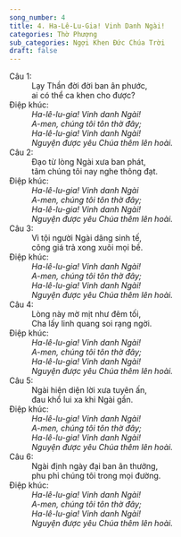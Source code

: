 ```yaml
---
song_number: 4
title: 4. Ha-Lê-Lu-Gia! Vinh Danh Ngài!
categories: Thờ Phượng
sub_categories: Ngợi Khen Đức Chúa Trời
draft: false
---
```

<dl><dt>Câu 1:</dt><dd data-verse="1">Lạy Thần đời đời ban ân phước, <br/>ai có thể ca khen cho được? </dd><dt>Điệp khúc:</dt><dd data-chorus="1"><em>Ha-lê-lu-gia! Vinh danh Ngài! <br/>A-men, chúng tôi tôn thờ đây; <br/>Ha-lê-lu-gia! Vinh danh Ngài! <br/>Nguyện được yêu Chúa thêm lên hoài. </em></dd><dt>Câu 2:</dt><dd data-verse="2">Đạo từ lòng Ngài xưa ban phát, <br/>tâm chúng tôi nay nghe thông đạt. </dd><dt>Điệp khúc:</dt><dd data-chorus="1"><em>Ha-lê-lu-gia! Vinh danh Ngài <br/>A-men, chúng tôi tôn thờ đây; <br/>Ha-lê-lu-gia! Vinh danh Ngài! <br/>Nguyện được yêu Chúa thêm lên hoài. </em></dd><dt>Câu 3:</dt><dd data-verse="3">Vì tội người Ngài dâng sinh tế, <br/>công giá trả xong xuôi mọi bề. </dd><dt>Điệp khúc:</dt><dd data-chorus="1"><em>Ha-lê-lu-gia! Vinh danh Ngài! <br/>A-men, chúng tôi tôn thờ đây; <br/>Ha-lê-lu-gia! Vinh danh Ngài! <br/>Nguyện được yêu Chúa thêm lên hoài. </em></dd><dt>Câu 4:</dt><dd data-verse="4">Lòng này mờ mịt như đêm tối, <br/>Cha lấy linh quang soi rạng ngời. </dd><dt>Điệp khúc:</dt><dd data-chorus="1"><em>Ha-lê-lu-gia! Vinh danh Ngài! <br/>A-men, chúng tôi tôn thờ đây; <br/>Ha-lê-lu-gia! Vinh danh Ngài! <br/>Nguyện được yêu Chúa thêm lên hoài. </em></dd><dt>Câu 5:</dt><dd data-verse="5">Ngài hiện diện lời xưa tuyên ấn, <br/>đau khổ lui xa khi Ngài gần. </dd><dt>Điệp khúc:</dt><dd data-chorus="1"><em>Ha-lê-lu-gia! Vinh danh Ngài! <br/>A-men, chúng tôi tôn thờ đây; <br/>Ha-lê-lu-gia! Vinh danh Ngài! <br/>Nguyện được yêu Chúa thêm lên hoài. </em></dd><dt>Câu 6:</dt><dd data-verse="6">Ngài định ngày đại ban ân thưởng, <br/>phu phỉ chúng tôi trong mọi đường. </dd><dt>Điệp khúc:</dt><dd data-chorus="1"><em>Ha-lê-lu-gia! Vinh danh Ngài! <br/>A-men, chúng tôi tôn thờ đây; <br/>Ha-lê-lu-gia! Vinh danh Ngài! <br/>Nguyện được yêu Chúa thêm lên hoài. </em></dd></dl>